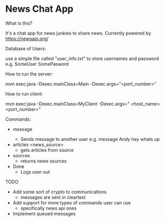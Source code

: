 # News Chat App

What is this?

It's a chat app for news junkies to share news. Currently powered by https://newsapi.org/ 

Database of Users:

use a simple file called "user_info.txt" to store usernames and password
e.g. SomeUser SomePasword

How to run the server:

mvn exec:java -Dexec.mainClass=Main -Dexec.args="<port_number>"

How to run client:

mvn exec:java -Dexec.mainClass=MyClient -Dexec.args=" <host_name> <port_number>"


Commands:

- message <person>
   - Sends message to another user e.g. message Andy hey whats up
- articles <news_source>
   - gets articles from source
- sources
   - returns news sources
- Done
   - Logs user out

TODO

- Add some sort of crypto to communications
   - messages are sent in cleartext
- Add support for more types of commands user can use
  - specifically news api ones
- Implement queued messages
